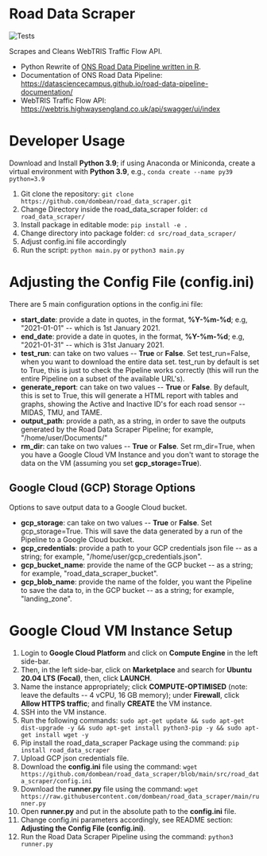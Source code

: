 # Road Data Scraper

![Tests](https://github.com/dombean/road_data_scraper/actions/workflows/tests.yml/badge.svg)

Scrapes and Cleans WebTRIS Traffic Flow API.

- Python Rewrite of [ONS Road Data Pipeline written in R](https://github.com/datasciencecampus/road-data-dump/tree/r-pipeline).
- Documentation of ONS Road Data Pipeline: https://datasciencecampus.github.io/road-data-pipeline-documentation/
- WebTRIS Traffic Flow API: https://webtris.highwaysengland.co.uk/api/swagger/ui/index

# Developer Usage

Download and Install __Python 3.9__; if using Anaconda or Miniconda, create a virtual environment with __Python 3.9__, e.g., `conda create --name py39 python=3.9`

1) Git clone the repository: `git clone https://github.com/dombean/road_data_scraper.git`
2) Change Directory inside the road_data_scraper folder: `cd road_data_scraper/`
3) Install package in editable mode: `pip install -e .`
4) Change directory into package folder: `cd src/road_data_scraper/`
5) Adjust config.ini file accordingly
6) Run the script: `python main.py` or `python3 main.py`

# Adjusting the Config File (config.ini)

There are 5 main configuration options in the config.ini file:
- __start_date__: provide a date in quotes, in the format, __%Y-%m-%d__; e.g, "2021-01-01" -- which is 1st January 2021.
- __end_date__: provide a date in quotes, in the format, __%Y-%m-%d__; e.g, "2021-01-31" -- which is 31st January 2021.
- __test_run__: can take on two values -- __True__ or __False__. Set test_run=False, when you want to download the entire data set. test_run by default is set to True, this is just to check the Pipeline works correctly (this will run the entire Pipeline on a subset of the available URL's).
- __generate_report__: can take on two values -- __True__ or __False__. By default, this is set to True, this will generate a HTML report with tables and graphs, showing the Active and Inactive ID's for each road sensor -- MIDAS, TMU, and TAME.
- __output_path__: provide a path, as a string, in order to save the outputs generated by the Road Data Scraper Pipeline; for example, "/home/user/Documents/"
- __rm_dir__: can take on two values -- __True__ or __False__. Set rm_dir=True, when you have a Google Cloud VM Instance and you don't want to storage the data on the VM (assuming you set __gcp_storage=True__).

## Google Cloud (GCP) Storage Options

Options to save output data to a Google Cloud bucket.

- __gcp_storage__: can take on two values -- __True__ or __False__. Set gcp_storage=True. This will save the data generated by a run of the Pipeline to a Google Cloud bucket.
- __gcp_credentials__: provide a path to your GCP credentials json file -- as a string; for example, "/home/user/gcp_credentials.json".
- __gcp_bucket_name__: provide the name of the GCP bucket -- as a string; for example, "road_data_scraper_bucket".
- __gcp_blob_name__: provide the name of the folder, you want the Pipeline to save the data to, in the GCP bucket -- as a string; for example, "landing_zone".

# Google Cloud VM Instance Setup

1) Login to __Google Cloud Platform__ and click on __Compute Engine__ in the left side-bar.
2) Then, in the left side-bar, click on __Marketplace__ and search for __Ubuntu 20.04 LTS (Focal)__, then, click __LAUNCH__.
3) Name the instance appropriately; click __COMPUTE-OPTIMISED__ (note: leave the defaults -- 4 vCPU, 16 GB memory); under __Firewall__, click __Allow HTTPS traffic__; and finally __CREATE__ the VM instance.
4) SSH into the VM instance.
5) Run the following commands: `sudo apt-get update && sudo apt-get dist-upgrade -y && sudo apt-get install python3-pip -y && sudo apt-get install wget -y`
6) Pip install the road_data_scraper Package using the command: `pip install road_data_scraper`
7) Upload GCP json credentials file.
8) Download the __config.ini__ file using the command: `wget https://github.com/dombean/road_data_scraper/blob/main/src/road_data_scraper/config.ini`
9) Download the __runner.py__ file using the command: `wget https://raw.githubusercontent.com/dombean/road_data_scraper/main/runner.py`
10) Open __runner.py__ and put in the absolute path to the __config.ini__ file.
11) Change config.ini parameters accordingly, see README section: __Adjusting the Config File (config.ini)__.
12) Run the Road Data Scraper Pipeline using the command: `python3 runner.py`
